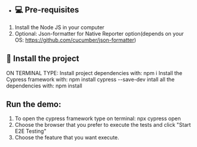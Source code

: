 - ## 💻 Pre-requisites

1. Install the Node JS in your computer
2. Optional: Json-formatter for Native Reporter option(depends on your OS: https://github.com/cucumber/json-formatter)


## 🚀 Install the project

ON TERMINAL TYPE:
Install project dependencies with: npm i
Install the Cypress framework with: npm install cypress --save-dev
intall all the dependencies with: npm install

## Run the demo:

1. To open the cypress framework type on terminal: npx cypress open
2. Choose the browser that you prefer to execute the tests and click "Start E2E Testing"
3. Choose the feature that you want execute.
